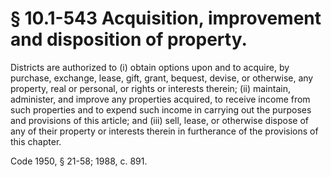 # § 10.1-543 Acquisition, improvement and disposition of property.

<p>Districts are authorized to (i) obtain options upon and to acquire, by purchase, exchange, lease, gift, grant, bequest, devise, or otherwise, any property, real or personal, or rights or interests therein; (ii) maintain, administer, and improve any properties acquired, to receive income from such properties and to expend such income in carrying out the purposes and provisions of this article; and (iii) sell, lease, or otherwise dispose of any of their property or interests therein in furtherance of the provisions of this chapter.</p><p>Code 1950, § 21-58; 1988, c. 891.</p>